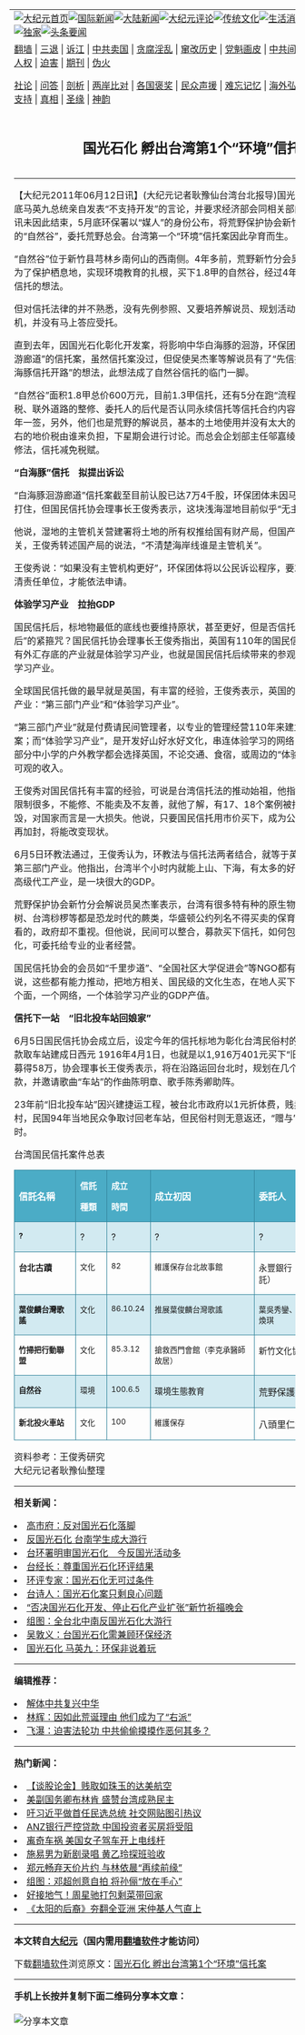 <a name="1" id="1" target="_blank"></a><span id="1"></span>
<table align=center border="0"><tr><td colspan="2" VALIGN=TOP><a href="https://github.com/zauykv312/djy/blob/master/gb/nf1351518.md#1"><img src="https://raw.githubusercontent.com/zauykv312/www/master/t/djy/1.jpg" title="大纪元首页" alt="大纪元首页"></a><a href="https://github.com/zauykv312/djy/blob/master/gb/n24hr.md#1"><img src="https://raw.githubusercontent.com/zauykv312/www/master/t/djy/3.jpg" title="国际新闻" alt="国际新闻"></a><a href="https://github.com/zauykv312/djy/blob/master/gb/nsc413.md#1"><img src="https://raw.githubusercontent.com/zauykv312/www/master/t/djy/4.jpg" title="大陆新闻" alt="大陆新闻"></a><a href="https://github.com/zauykv312/djy/blob/master/gb/news392.md#1"><img src="https://raw.githubusercontent.com/zauykv312/www/master/t/djy/5.jpg" title="大纪元评论" alt="大纪元评论"></a><a href="https://github.com/zauykv312/djy/blob/master/gb/news2007.md#1"><img src="https://raw.githubusercontent.com/zauykv312/www/master/t/djy/6.jpg" title="传统文化" alt="传统文化"></a><a href="https://github.com/zauykv312/djy/blob/master/gb/news2008.md#1"><img src="https://raw.githubusercontent.com/zauykv312/www/master/t/djy/7.jpg" title="生活消费" alt="生活消费"></a><a href="https://github.com/zauykv312/djy/blob/master/gb/ncyule.md#1"><img src="https://raw.githubusercontent.com/zauykv312/www/master/t/djy/8.jpg" title="娱乐休闲" alt="娱乐休闲"></a><a href="https://github.com/zauykv312/djy/blob/master/gb/nsc1002.md#1"><img src="https://raw.githubusercontent.com/zauykv312/www/master/t/djy/9.jpg" title="健康" alt="健康"></a><a href="https://github.com/zauykv312/djy/blob/master/gb/nf6092.md#1"><img src="https://raw.githubusercontent.com/zauykv312/www/master/t/djy/10a.jpg" title="独家" alt="独家"></a><a href="https://github.com/zauykv312/djy/blob/master/gb/nf4514.md#1"><img src="https://raw.githubusercontent.com/zauykv312/www/master/t/djy/12a.jpg" title="头条要闻" alt="头条要闻"></a></td></tr>
<tr><td colspan="2" VALIGN=TOP><a target="_blank" href="https://github.com/zauykv312/www/blob/master/README.md?zsrh#1">翻墙</a> | <a target="_blank" href="https://github.com/zauykv312/djy/blob/master/gb/nf5657.md#1">三退</a> | <a target="_blank" href="https://github.com/zauykv312/djy/blob/master/gb/nf6124.md#1">诉江</a> | <a target="_blank" href="https://github.com/zauykv312/djy/blob/master/gb/nf1176117.md#1">中共卖国</a> | <a target="_blank" href="https://github.com/zauykv312/djy/blob/master/gb/nf5773.md#1">贪腐淫乱</a> | <a target="_blank" href="https://github.com/zauykv312/djy/blob/master/gb/nf1176115.md#1">窜改历史</a> | <a target="_blank" href="https://github.com/zauykv312/djy/blob/master/gb/nf1176107.md#1">党魁画皮</a> | <a target="_blank" href="https://github.com/zauykv312/djy/blob/master/gb/nf1320400.md#1">中共间谍</a> | <a target="_blank" href="https://github.com/zauykv312/djy/blob/master/gb/nf1176114.md#1">破坏传统</a> | <a target="_blank" href="https://github.com/zauykv312/ntdtv/blob/master/gb/prog447_1.md#1">恶贯满盈</a> | <a target="_blank" href="https://github.com/zauykv312/djy/blob/master/gb/ncid278.md#1">人权</a> | <a target="_blank" href="https://github.com/zauykv312/djy/blob/master/gb/nf1176111.md#1">迫害</a> | <a target="_blank" href="https://gitlab.com/szzdlab/mh-qikan/blob/master/README.md#1">期刊</a> | <a target="_blank" href="https://github.com/zauykv312/djy/blob/master/gb/nf5562.md#1">伪火</a></p><p><a target="_blank" href="https://github.com/zauykv312/djy/blob/master/gb/9p.md#1">社论</a> | <a target="_blank" href="https://github.com/zauykv312/djy/blob/master/gb/nf4378.md#1">问答</a> | <a target="_blank" href="https://github.com/zauykv312/djy/blob/master/gb/nf5792.md#1">剖析</a> | <a target="_blank" href="https://github.com/zauykv312/djy/blob/master/gb/nf5735.md#1">两岸比对</a> | <a target="_blank" href="https://github.com/zauykv312/djy/blob/master/gb/nf6119.md#1">各国褒奖</a> | <a target="_blank" href="https://github.com/zauykv312/djy/blob/master/gb/nf6120.md#1">民众声援</a> | <a target="_blank" href="https://github.com/zauykv312/djy/blob/master/gb/nf1188594.md#1">难忘记忆</a> | <a target="_blank" href="https://github.com/zauykv312/djy/blob/master/gb/nf3180.md#1">海外弘传</a> | <a target="_blank" href="https://github.com/zauykv312/djy/blob/master/gb/nf5410.md#1">万人上访</a> | <a target="_blank" href="https://github.com/zauykv312/www/blob/master/README.md?zsrh#1">平台首页</a> | <a target="_blank" href="https://github.com/zauykv312/djy/blob/master/gb/nf4386.md#1">支持</a> | <a target="_blank" href="https://github.com/zauykv312/djy/blob/master/gb/nf4389.md#1">真相</a> | <a target="_blank" href="https://github.com/zauykv312/djy/blob/master/gb/nf5790.md#1">圣缘</a> | <a target="_blank" href="https://github.com/zauykv312/djy/blob/master/gb/nf4786.md#1">神韵</a></td></tr>
<tr><td VALIGN=TOP width="626"><h2 align=center>国光石化  孵出台湾第1个“环境”信托案</h2>

<h6></h6>
<hr>
<p>【大纪元2011年06月12日讯】(大纪元记者耿豫仙台湾台北报导)<ahref="https://github.com/zauykv312/djy/blob/master/gb/tag/%E5%9B%BD%E5%85%89%E7%9F%B3%E5%8C%96.md#1">国光石化</a>争议多年，4月底马英九总统亲自发表“不支持开发”的言论，并要求经济部会同相关部门研商后续规划。喜讯未因此结束，5月底环保署以“媒人”的身份公布，将荒野保护协会新竹分会购得的1.3甲的“自然谷”，委托荒野总会。台湾第一个“环境”信托案因此孕育而生。</p>
<p>“自然谷”位于新竹县芎林乡南何山的西南侧。4年多前，荒野新竹分会吴杰峯等6个解说员，为了保护栖息地，实现环境教育的扎根，买下1.8甲的自然谷，经过4年整地，于是慢慢有了信托的想法。</p>
<p>但对信托法律的并不熟悉，没有先例参照、又要培养解说员、规划活动等，总会也在等待时机，并没有马上答应受托。</p>
<p>直到去年，因<ahref="https://github.com/zauykv312/djy/blob/master/gb/tag/%E5%9B%BD%E5%85%89%E7%9F%B3%E5%8C%96.md#1">国光石化</a>彰化开发案，将影响中华白海豚的洄游，环保团体发起购买“白海豚洄游廊道”的信托案，虽然信托案没过，但促使吴杰峯等解说员有了“先信托自然谷，可能为白海豚信托开路”的想法，此想法成了自然谷信托的临门一脚。</p>
<p>“自然谷”面积1.8甲总价600万元，目前1.3甲信托，还有5分在跑“流程”没信托。有关地价税、联外道路的整修、委托人的后代是否认同永续信托等信托合约内容，吴杰峯说，约是3年一签，另外，他们也是荒野的解说员，基本的土地使用并没有太大的问题，但一年5万左右的地价税由谁来负担，下星期会进行讨论。而总会企划部主任邬嘉绫说，会再向中央争取修法，信托减免税赋。</p>
<p><B>“白海豚”信托　拟提出诉讼　 </B></p>
<p>“白海豚洄游廊道”信托案截至目前认股已达7万4千股，环保团体未因马总统的的一句话就此打住，但国民信托协会理事长王俊秀表示，这块浅海湿地目前似乎“无主管单位”。</p>
<p>他说，湿地的主管机关营建署将土地的所有权推给国有财产局，但国产局也否认为主管机关，王俊秀转述国产局的说法，“不清楚海岸线谁是主管机关”。</p>
<p>王俊秀说：“如果没有主管机构更好”，环保团体将以公民诉讼程序，要求中央给个说法，厘清责任单位，才能依法申请。</p>
<p><B>体验学习产业　拉抬GDP</B></p>
<p>国民信托后，标地物最低的底线也要维持原状，甚至更好，但是否信托后就像戴了“经济落后”的紧箍咒？国民信托协会理事长王俊秀指出，英国有110年的国民信托经验，全国第一名有外汇存底的产业就是体验学习产业，也就是国民信托后续带来的参观、欣赏、旅游的体验学习产业。</p>
<p>全球国民信托做的最早就是英国，有丰富的经验，王俊秀表示，英国的国民信托提升了两种产业：“第三部门产业”和“体验学习产业”。</p>
<p>“第三部门产业”就是付费请民间管理者，以专业的管理经营110年来建立的所国民信托的案；而“体验学习产业”，是开发好山好水好文化，串连体验学习的网络，王俊秀说，欧洲大部分中小学的户外教学都会选择英国，不论交通、食宿，或周边的“体验学习”的消费，都是可观的收入。</p>
<p>王俊秀对国民信托有丰富的经验，可说是台湾信托法的推动始祖，他指出，台湾的古迹政策限制很多，不能修、不能卖及不友善，就他了解，有17、18个案例被指定为古迹后连夜敲毁，对国家而言是一大损失。他说，只要国民信托用市价买下，成为公共财对外开放，政府再加封，将能改变现状。</p>
<p>6月5日环教法通过，王俊秀认为，环教法与信托法两者结合，就等于英国的体验学习产业、第三部门产业。他指出，台湾半个小时内就能上山、下海，有太多的好山好水好文化能取代高级代工产业，是一块很大的GDP。</p>
<p>荒野保护协会新竹分会解说员吴杰峯表示，台湾有很多特有种的原生物，如低海拔地笔筒树、台湾桫椤等都是恐龙时代的蕨类，华盛顿公约列名不得买卖的保育种类，国际重视、想看的，政府却不重视。但他说，民间可以整合，募款买下信托，如何包装，结合在地的文化，可委托给专业的业者经营。</p>
<p>国民信托协会的会员如“千里步道”、“全国社区大学促进会”等NGO都有自己的特色，王俊秀说，这些都有能力推动，把地方相关、国民级的文化生态，在地人买下来，点点串连即成一个面，一个网络，一个体验学习产业的GDP产值。</p>
<p><B>信托下一站　“旧北投车站回娘家”</B></p>
<p>6月5日国民信托协会成立后，设定今年的信托标地为彰化台湾民俗村的“旧北投车站”，信托款取车站建成日西元 1916年4月1日，也就是以1,916万401元买下“旧北投车站”，目前仅募得58万，协会理事长王俊秀表示，将在沿路运回台北时，规划在几个停留站做宣传及募款，并邀请歌曲“车站”的作曲陈明章、歌手陈秀卿助阵。</p>
<p>23年前“旧北投车站”因兴建捷运工程，被台北市政府以1元折体费，贱卖给彰化台湾民俗村，民国94年当地民众争取讨回老车站，但民俗村则无意返还，“赠与”还是“承租”曾喧嚷一时。</p>
<p>台湾国民信托案件总表</p>
<table class=MsoNormalTable border=1 cellspacing=0 cellpadding=0 width=650 style='width:487.35pt;border-collapse:collapse;border:none;mso-border-alt: solid #31849B .5pt;mso-yfti-tbllook:1184;mso-padding-alt:0cm 5.4pt 0cm 5.4pt; mso-border-insideh:.5pt solid #31849B;mso-border-insidev:.5pt solid #31849B'>
<tr style='mso-yfti-irow:0;mso-yfti-firstrow:yes;height:34.0pt;mso-height-rule:exactly'>
<td width=111 style='width:83.05pt;border:solid #31849B 1.0pt;mso-border-alt:solid #31849B .5pt;background:#4BACC6;padding:0cm 5.4pt 0cm 5.4pt;height:34.0pt;mso-height-rule:exactly'>
<p class=MsoNormal><b><span style='mso-bidi-font-size:12.0pt;font-family:PMingLiU;mso-ascii-font-family:Calibri;mso-hansi-font-family:Calibri;color:white'>&#20449;&#35351;&#21517;&#31281;</span></b><b><span lang=EN-USstyle='mso-bidi-font-size:12.0pt;color:white'><o:p></o:p></span></b></p>
</td>
<td width=45 valign=top style='width:34.1pt;border:solid #31849B 1.0pt;border-left:none;mso-border-left-alt:solid #31849B .5pt;mso-border-alt:solid #31849B .5pt;background:#4BACC6;padding:0cm 5.4pt 0cm 5.4pt;height:34.0pt;mso-height-rule:exactly'>
<p class=MsoNormal><b><span style='font-size:11.0pt;font-family:PMingLiU;mso-ascii-font-family:Calibri;mso-hansi-font-family:Calibri;color:white'>&#20449;&#35351;</span></b><b><spanlang=EN-US style='font-size:11.0pt;color:white'><o:p></o:p></span></b></p>
<p class=MsoNormal><b><span style='font-size:11.0pt;font-family:PMingLiU;mso-ascii-font-family:Calibri;mso-hansi-font-family:Calibri;color:white'>&#31278;&#39006;</span></b><b><spanlang=EN-US style='font-size:11.0pt;color:white'><o:p></o:p></span></b></p>
</td>
<td width=62 valign=top style='width:46.3pt;border:solid #31849B 1.0pt;border-left:none;mso-border-left-alt:solid #31849B .5pt;mso-border-alt:solid #31849B .5pt;background:#4BACC6;padding:0cm 5.4pt 0cm 5.4pt;height:34.0pt;mso-height-rule:exactly'>
<p class=MsoNormal><b><span style='font-size:11.0pt;font-family:PMingLiU;mso-ascii-font-family:Calibri;mso-hansi-font-family:Calibri;color:white'>&#25104;&#31435;</span></b><b><spanlang=EN-US style='font-size:11.0pt;color:white'><o:p></o:p></span></b></p>
<p class=MsoNormal><b><span style='font-size:11.0pt;font-family:PMingLiU;mso-ascii-font-family:Calibri;mso-hansi-font-family:Calibri;color:white'>&#26178;&#38291;</span></b><b><spanlang=EN-US style='font-size:11.0pt;color:white'><o:p></o:p></span></b></p>
</td>
<td width=202 style='width:151.15pt;border:solid #31849B 1.0pt;border-left:none;mso-border-left-alt:solid #31849B .5pt;mso-border-alt:solid #31849B .5pt;background:#4BACC6;padding:0cm 5.4pt 0cm 5.4pt;height:34.0pt;mso-height-rule:exactly'>
<p class=MsoNormal><b><span style='mso-bidi-font-size:12.0pt;font-family:PMingLiU;mso-ascii-font-family:Calibri;mso-hansi-font-family:Calibri;color:white'>&#25104;&#31435;&#21021;&#22240;</span></b><b><span lang=EN-USstyle='mso-bidi-font-size:12.0pt;color:white'><o:p></o:p></span></b></p>
</td>
<td width=169 style='width:126.5pt;border:solid #31849B 1.0pt;border-left:none;mso-border-left-alt:solid #31849B .5pt;mso-border-alt:solid #31849B .5pt;background:#4BACC6;padding:0cm 5.4pt 0cm 5.4pt;height:34.0pt;mso-height-rule:exactly'>
<p class=MsoNormal><b><span style='mso-bidi-font-size:12.0pt;font-family:PMingLiU;mso-ascii-font-family:Calibri;mso-hansi-font-family:Calibri;color:white'>&#22996;&#35351;&#20154;</span></b><b><span lang=EN-USstyle='mso-bidi-font-size:12.0pt;color:white'><o:p></o:p></span></b></p>
</td>
<td width=62 style='width:46.25pt;border:solid #31849B 1.0pt;border-left:none;mso-border-left-alt:solid #31849B .5pt;mso-border-alt:solid #31849B .5pt;background:#4BACC6;padding:0cm 5.4pt 0cm 5.4pt;height:34.0pt;mso-height-rule:exactly'>
<p class=MsoNormal><b><span style='font-size:11.0pt;font-family:PMingLiU;mso-ascii-font-family:Calibri;mso-hansi-font-family:Calibri;color:white'>&#25104;&#21151;</span></b><b><spanlang=EN-US style='font-size:11.0pt;color:white'><o:p></o:p></span></b></p>
<p class=MsoNormal><b><span style='font-size:11.0pt;font-family:PMingLiU;mso-ascii-font-family:Calibri;mso-hansi-font-family:Calibri;color:white'>&#26696;&#20363;</span></b><b><spanlang=EN-US style='font-size:11.0pt;color:white'><o:p></o:p></span></b></p>
</td>
</tr>
<tr style='mso-yfti-irow:1;height:4.25pt;mso-height-rule:exactly'>
<td width=111 valign=top style='width:83.05pt;border:solid #31849B 1.0pt;border-top:none;mso-border-top-alt:solid #31849B .5pt;mso-border-alt:solid #31849B .5pt;background:#D2EAF1;padding:0cm 5.4pt 0cm 5.4pt;height:4.25pt;mso-height-rule:exactly'>
<p class=MsoNormal><b><span lang=EN-US style='font-size:10.0pt'><o:p>?</o:p></span></b></p>
</td>
<td width=45 valign=top style='width:34.1pt;border-top:none;border-left:none;border-bottom:solid #31849B 1.0pt;border-right:solid #31849B 1.0pt;mso-border-top-alt:solid #31849B .5pt;mso-border-left-alt:solid #31849B .5pt;mso-border-alt:solid #31849B .5pt;background:#D2EAF1;padding:0cm 5.4pt 0cm 5.4pt;height:4.25pt;mso-height-rule:exactly'>
<p class=MsoNormal><span lang=EN-US style='mso-bidi-font-size:12.0pt'><o:p>?</o:p></span></p>
</td>
<td width=62 valign=top style='width:46.3pt;border-top:none;border-left:none;border-bottom:solid #31849B 1.0pt;border-right:solid #31849B 1.0pt;mso-border-top-alt:solid #31849B .5pt;mso-border-left-alt:solid #31849B .5pt;mso-border-alt:solid #31849B .5pt;background:#D2EAF1;padding:0cm 5.4pt 0cm 5.4pt;height:4.25pt;mso-height-rule:exactly'>
<p class=MsoNormal><span lang=EN-US style='mso-bidi-font-size:12.0pt'><o:p>?</o:p></span></p>
</td>
<td width=202 valign=top style='width:151.15pt;border-top:none;border-left:none;border-bottom:solid #31849B 1.0pt;border-right:solid #31849B 1.0pt;mso-border-top-alt:solid #31849B .5pt;mso-border-left-alt:solid #31849B .5pt;mso-border-alt:solid #31849B .5pt;background:#D2EAF1;padding:0cm 5.4pt 0cm 5.4pt;height:4.25pt;mso-height-rule:exactly'>
<p class=MsoNormal><span lang=EN-US style='mso-bidi-font-size:12.0pt'><o:p>?</o:p></span></p>
</td>
<td width=169 valign=top style='width:126.5pt;border-top:none;border-left:none;border-bottom:solid #31849B 1.0pt;border-right:solid #31849B 1.0pt;mso-border-top-alt:solid #31849B .5pt;mso-border-left-alt:solid #31849B .5pt;mso-border-alt:solid #31849B .5pt;background:#D2EAF1;padding:0cm 5.4pt 0cm 5.4pt;height:4.25pt;mso-height-rule:exactly'>
<p class=MsoNormal><span lang=EN-US style='mso-bidi-font-size:12.0pt'><o:p>?</o:p></span></p>
</td>
<td width=62 valign=top style='width:46.25pt;border-top:none;border-left:none;border-bottom:solid #31849B 1.0pt;border-right:solid #31849B 1.0pt;mso-border-top-alt:solid #31849B .5pt;mso-border-left-alt:solid #31849B .5pt;mso-border-alt:solid #31849B .5pt;background:#D2EAF1;padding:0cm 5.4pt 0cm 5.4pt;height:4.25pt;mso-height-rule:exactly'>
<p class=MsoNormal><span lang=EN-US style='mso-bidi-font-size:12.0pt'><o:p>?</o:p></span></p>
</td>
</tr>
<tr style='mso-yfti-irow:2'>
<td width=111 valign=top style='width:83.05pt;border:solid #31849B 1.0pt;border-top:none;mso-border-top-alt:solid #31849B .5pt;mso-border-alt:solid #31849B .5pt;padding:0cm 5.4pt 0cm 5.4pt'>
<p class=MsoNormal><span class=notranslate><b><span style='font-size:11.0pt;font-family:PMingLiU;mso-ascii-font-family:Calibri;mso-hansi-font-family:Calibri'>&#21488;&#21271;&#21476;&#36447;</span></b></span><b><spanlang=EN-US style='font-size:11.0pt'><o:p></o:p></span></b></p>
</td>
<td width=45 valign=top style='width:34.1pt;border-top:none;border-left:none;border-bottom:solid #31849B 1.0pt;border-right:solid #31849B 1.0pt;mso-border-top-alt:solid #31849B .5pt;mso-border-left-alt:solid #31849B .5pt;mso-border-alt:solid #31849B .5pt;padding:0cm 5.4pt 0cm 5.4pt'>
<p class=MsoNormal><span style='font-size:10.0pt;font-family:PMingLiU;mso-ascii-font-family:Calibri;mso-hansi-font-family:Calibri'>&#25991;&#21270;</span><spanlang=EN-US style='font-size:10.0pt'><o:p></o:p></span></p>
</td>
<td width=62 valign=top style='width:46.3pt;border-top:none;border-left:none;border-bottom:solid #31849B 1.0pt;border-right:solid #31849B 1.0pt;mso-border-top-alt:solid #31849B .5pt;mso-border-left-alt:solid #31849B .5pt;mso-border-alt:solid #31849B .5pt;padding:0cm 5.4pt 0cm 5.4pt'>
<p class=MsoNormal><span lang=EN-US style='font-size:10.0pt'>82<o:p></o:p></span></p>
</td>
<td width=202 valign=top style='width:151.15pt;border-top:none;border-left:none;border-bottom:solid #31849B 1.0pt;border-right:solid #31849B 1.0pt;mso-border-top-alt:solid #31849B .5pt;mso-border-left-alt:solid #31849B .5pt;mso-border-alt:solid #31849B .5pt;padding:0cm 5.4pt 0cm 5.4pt'>
<p class=MsoNormal><span style='font-size:10.0pt;font-family:PMingLiU;mso-ascii-font-family:Calibri;mso-hansi-font-family:Calibri'>&#32173;&#35703;&#20445;&#23384;&#21488;&#21271;&#25925;&#20107;&#39208;</span><spanlang=EN-US style='font-size:10.0pt'><o:p></o:p></span></p>
</td>
<td width=169 valign=top style='width:126.5pt;border-top:none;border-left:none;border-bottom:solid #31849B 1.0pt;border-right:solid #31849B 1.0pt;mso-border-top-alt:solid #31849B .5pt;mso-border-left-alt:solid #31849B .5pt;mso-border-alt:solid #31849B .5pt;padding:0cm 5.4pt 0cm 5.4pt'>
<p class=MsoNormal><span class=notranslate><span style='font-size:11.0pt;font-family:PMingLiU;mso-ascii-font-family:Calibri;mso-hansi-font-family:Calibri'>&#27704;&#35920;&#37504;&#34892;&#65288;&#22996;&#35351;&#12289;&#21463;&#35351;&#65289;</span></span><spanlang=EN-US style='font-size:11.0pt'><o:p></o:p></span></p>
</td>
<td width=62 valign=top style='width:46.25pt;border-top:none;border-left:none;border-bottom:solid #31849B 1.0pt;border-right:solid #31849B 1.0pt;mso-border-top-alt:solid #31849B .5pt;mso-border-left-alt:solid #31849B .5pt;mso-border-alt:solid #31849B .5pt;padding:0cm 5.4pt 0cm 5.4pt'>
<p class=MsoNormal><span class=notranslate><span style='font-size:11.0pt;font-family:PMingLiU;mso-ascii-font-family:Calibri;mso-hansi-font-family:Calibri'>&#20013;&#31561;</span></span><span lang=EN-US style='mso-bidi-font-size:12.0pt'><o:p></o:p></span></p>
</td>
</tr>
<tr style='mso-yfti-irow:3'>
<td width=111 valign=top style='width:83.05pt;border:solid #31849B 1.0pt;border-top:none;mso-border-top-alt:solid #31849B .5pt;mso-border-alt:solid #31849B .5pt;background:#D2EAF1;padding:0cm 5.4pt 0cm 5.4pt'>
<p class=MsoNormal><b><span style='font-size:10.0pt;font-family:PMingLiU;mso-ascii-font-family:Calibri;mso-hansi-font-family:Calibri'>&#33865;&#20426;&#40607;&#21488;&#28771;&#27468;&#35616;</span></b><b><spanlang=EN-US style='font-size:10.0pt'><o:p></o:p></span></b></p>
</td>
<td width=45 valign=top style='width:34.1pt;border-top:none;border-left:none;border-bottom:solid #31849B 1.0pt;border-right:solid #31849B 1.0pt;mso-border-top-alt:solid #31849B .5pt;mso-border-left-alt:solid #31849B .5pt;mso-border-alt:solid #31849B .5pt;background:#D2EAF1;padding:0cm 5.4pt 0cm 5.4pt'>
<p class=MsoNormal><span style='font-size:10.0pt;font-family:PMingLiU;mso-ascii-font-family:Calibri;mso-hansi-font-family:Calibri'>&#25991;&#21270;</span><spanlang=EN-US style='font-size:10.0pt'><o:p></o:p></span></p>
</td>
<td width=62 valign=top style='width:46.3pt;border-top:none;border-left:none;border-bottom:solid #31849B 1.0pt;border-right:solid #31849B 1.0pt;mso-border-top-alt:solid #31849B .5pt;mso-border-left-alt:solid #31849B .5pt;mso-border-alt:solid #31849B .5pt;background:#D2EAF1;padding:0cm 5.4pt 0cm 5.4pt'>
<p class=MsoNormal><span lang=EN-US style='font-size:10.0pt'>86.10.24<o:p></o:p></span></p>
</td>
<td width=202 valign=top style='width:151.15pt;border-top:none;border-left:none;border-bottom:solid #31849B 1.0pt;border-right:solid #31849B 1.0pt;mso-border-top-alt:solid #31849B .5pt;mso-border-left-alt:solid #31849B .5pt;mso-border-alt:solid #31849B .5pt;background:#D2EAF1;padding:0cm 5.4pt 0cm 5.4pt'>
<p class=MsoNormal><span style='font-size:10.0pt;font-family:PMingLiU;mso-ascii-font-family:Calibri;mso-hansi-font-family:Calibri'>&#25512;&#23637;&#33865;&#20426;&#40607;&#21488;&#28771;&#27468;&#35616;</span><spanlang=EN-US style='font-size:10.0pt'><o:p></o:p></span></p>
</td>
<td width=169 valign=top style='width:126.5pt;border-top:none;border-left:none;border-bottom:solid #31849B 1.0pt;border-right:solid #31849B 1.0pt;mso-border-top-alt:solid #31849B .5pt;mso-border-left-alt:solid #31849B .5pt;mso-border-alt:solid #31849B .5pt;background:#D2EAF1;padding:0cm 5.4pt 0cm 5.4pt'>
<p class=MsoNormal><span class=notranslate><span style='font-size:10.0pt;font-family:PMingLiU;mso-ascii-font-family:Calibri;mso-hansi-font-family:Calibri'>&#33865;&#21555;&#31168;&#38014;&#12289;&#33865;&#36093;&#40367;&#12289;&#33865;&#29029;&#29738;</span></span><spanlang=EN-US style='font-size:10.0pt'><o:p></o:p></span></p>
</td>
<td width=62 valign=top style='width:46.25pt;border-top:none;border-left:none;border-bottom:solid #31849B 1.0pt;border-right:solid #31849B 1.0pt;mso-border-top-alt:solid #31849B .5pt;mso-border-left-alt:solid #31849B .5pt;mso-border-alt:solid #31849B .5pt;background:#D2EAF1;padding:0cm 5.4pt 0cm 5.4pt'>
<p class=MsoNormal><span class=notranslate><span style='font-size:11.0pt;font-family:PMingLiU;mso-ascii-font-family:Calibri;mso-hansi-font-family:Calibri'>&#20013;&#31561;</span></span><span lang=EN-US style='mso-bidi-font-size:12.0pt'><o:p></o:p></span></p>
</td>
</tr>
<tr style='mso-yfti-irow:4'>
<td width=111 valign=top style='width:83.05pt;border:solid #31849B 1.0pt;border-top:none;mso-border-top-alt:solid #31849B .5pt;mso-border-alt:solid #31849B .5pt;padding:0cm 5.4pt 0cm 5.4pt'>
<p class=MsoNormal><span class=notranslate><b><span style='font-size:10.0pt;font-family:PMingLiU;mso-ascii-font-family:Calibri;mso-hansi-font-family:Calibri'>&#31481;&#25475;&#25226;&#34892;&#21205;&#32879;&#30431;</span></b></span><b><spanlang=EN-US style='font-size:10.0pt'><o:p></o:p></span></b></p>
</td>
<td width=45 valign=top style='width:34.1pt;border-top:none;border-left:none;border-bottom:solid #31849B 1.0pt;border-right:solid #31849B 1.0pt;mso-border-top-alt:solid #31849B .5pt;mso-border-left-alt:solid #31849B .5pt;mso-border-alt:solid #31849B .5pt;padding:0cm 5.4pt 0cm 5.4pt'>
<p class=MsoNormal><span style='font-size:10.0pt;font-family:PMingLiU;mso-ascii-font-family:Calibri;mso-hansi-font-family:Calibri'>&#25991;&#21270;</span><spanlang=EN-US style='font-size:10.0pt'><o:p></o:p></span></p>
</td>
<td width=62 valign=top style='width:46.3pt;border-top:none;border-left:none;border-bottom:solid #31849B 1.0pt;border-right:solid #31849B 1.0pt;mso-border-top-alt:solid #31849B .5pt;mso-border-left-alt:solid #31849B .5pt;mso-border-alt:solid #31849B .5pt;padding:0cm 5.4pt 0cm 5.4pt'>
<p class=MsoNormal><span class=nw><span lang=EN-US style='font-size:10.0pt'>85.3.12<o:p></o:p></span></span></p>
</td>
<td width=202 valign=top style='width:151.15pt;border-top:none;border-left:none;border-bottom:solid #31849B 1.0pt;border-right:solid #31849B 1.0pt;mso-border-top-alt:solid #31849B .5pt;mso-border-left-alt:solid #31849B .5pt;mso-border-alt:solid #31849B .5pt;padding:0cm 5.4pt 0cm 5.4pt'>
<p class=MsoNormal><span class=nw><span style='font-size:10.0pt;font-family:PMingLiU;mso-ascii-font-family:Calibri;mso-hansi-font-family:Calibri'>&#25654;&#25937;&#35199;&#38272;&#26371;&#39208;&#65288;<st1:PersonNameProductID="&#26446;&#20811;&#25215;" w:st="on">&#26446;&#20811;&#25215;</st1:PersonName>&#37291;&#24107;&#25925;&#23621;&#65289;</span></span><spanlang=EN-US style='mso-bidi-font-size:12.0pt'><o:p></o:p></span></p>
</td>
<td width=169 valign=top style='width:126.5pt;border-top:none;border-left:none;border-bottom:solid #31849B 1.0pt;border-right:solid #31849B 1.0pt;mso-border-top-alt:solid #31849B .5pt;mso-border-left-alt:solid #31849B .5pt;mso-border-alt:solid #31849B .5pt;padding:0cm 5.4pt 0cm 5.4pt'>
<p class=MsoNormal><span class=notranslate><span style='font-size:11.0pt;font-family:PMingLiU;mso-ascii-font-family:Calibri;mso-hansi-font-family:Calibri'>&#26032;&#31481;&#25991;&#21270;&#21332;&#26371;</span></span><spanlang=EN-US style='font-size:11.0pt'><o:p></o:p></span></p>
</td>
<td width=62 valign=top style='width:46.25pt;border-top:none;border-left:none;border-bottom:solid #31849B 1.0pt;border-right:solid #31849B 1.0pt;mso-border-top-alt:solid #31849B .5pt;mso-border-left-alt:solid #31849B .5pt;mso-border-alt:solid #31849B .5pt;padding:0cm 5.4pt 0cm 5.4pt'>
<p class=MsoNormal><span class=notranslate><span style='font-size:11.0pt;font-family:PMingLiU;mso-ascii-font-family:Calibri;mso-hansi-font-family:Calibri'>&#20013;&#31561;</span></span><span class=notranslate><spanlang=EN-US style='font-size:11.0pt'><o:p></o:p></span></span></p>
</td>
</tr>
<tr style='mso-yfti-irow:5'>
<td width=111 valign=top style='width:83.05pt;border:solid #31849B 1.0pt;border-top:none;mso-border-top-alt:solid #31849B .5pt;mso-border-alt:solid #31849B .5pt;background:#D2EAF1;padding:0cm 5.4pt 0cm 5.4pt'>
<p class=MsoNormal><span class=GramE><b><span style='font-size:10.0pt;font-family:PMingLiU;mso-ascii-font-family:Calibri;mso-hansi-font-family:Calibri'>&#33258;&#28982;&#35895;</span></b></span><b><span lang=EN-USstyle='font-size:10.0pt'><o:p></o:p></span></b></p>
</td>
<td width=45 valign=top style='width:34.1pt;border-top:none;border-left:none;border-bottom:solid #31849B 1.0pt;border-right:solid #31849B 1.0pt;mso-border-top-alt:solid #31849B .5pt;mso-border-left-alt:solid #31849B .5pt;mso-border-alt:solid #31849B .5pt;background:#D2EAF1;padding:0cm 5.4pt 0cm 5.4pt'>
<p class=MsoNormal><span style='font-size:10.0pt;font-family:PMingLiU;mso-ascii-font-family:Calibri;mso-hansi-font-family:Calibri'>&#29872;&#22659;</span><spanlang=EN-US style='font-size:10.0pt'><o:p></o:p></span></p>
</td>
<td width=62 valign=top style='width:46.3pt;border-top:none;border-left:none;border-bottom:solid #31849B 1.0pt;border-right:solid #31849B 1.0pt;mso-border-top-alt:solid #31849B .5pt;mso-border-left-alt:solid #31849B .5pt;mso-border-alt:solid #31849B .5pt;background:#D2EAF1;padding:0cm 5.4pt 0cm 5.4pt'>
<p class=MsoNormal><span lang=EN-US style='font-size:10.0pt'>100.6.5<o:p></o:p></span></p>
</td>
<td width=202 valign=top style='width:151.15pt;border-top:none;border-left:none;border-bottom:solid #31849B 1.0pt;border-right:solid #31849B 1.0pt;mso-border-top-alt:solid #31849B .5pt;mso-border-left-alt:solid #31849B .5pt;mso-border-alt:solid #31849B .5pt;background:#D2EAF1;padding:0cm 5.4pt 0cm 5.4pt'>
<p class=MsoNormal><span style='font-size:11.0pt;font-family:PMingLiU;mso-ascii-font-family:Calibri;mso-hansi-font-family:Calibri'>&#29872;&#22659;&#29983;&#24907;&#25945;&#32946;</span><spanlang=EN-US style='font-size:11.0pt'><o:p></o:p></span></p>
</td>
<td width=169 valign=top style='width:126.5pt;border-top:none;border-left:none;border-bottom:solid #31849B 1.0pt;border-right:solid #31849B 1.0pt;mso-border-top-alt:solid #31849B .5pt;mso-border-left-alt:solid #31849B .5pt;mso-border-alt:solid #31849B .5pt;background:#D2EAF1;padding:0cm 5.4pt 0cm 5.4pt'>
<p class=MsoNormal><span style='mso-bidi-font-size:12.0pt;font-family:PMingLiU;mso-ascii-font-family:Calibri;mso-hansi-font-family:Calibri'>&#33618;&#37326;&#20445;&#35703;&#21332;&#26371;</span><spanlang=EN-US style='mso-bidi-font-size:12.0pt'><o:p></o:p></span></p>
</td>
<td width=62 valign=top style='width:46.25pt;border-top:none;border-left:none;border-bottom:solid #31849B 1.0pt;border-right:solid #31849B 1.0pt;mso-border-top-alt:solid #31849B .5pt;mso-border-left-alt:solid #31849B .5pt;mso-border-alt:solid #31849B .5pt;background:#D2EAF1;padding:0cm 5.4pt 0cm 5.4pt'>
<p class=MsoNormal><span style='font-size:11.0pt;font-family:PMingLiU;mso-ascii-font-family:Calibri;mso-hansi-font-family:Calibri'>&#31820;&#20633;&#20013;</span><spanlang=EN-US style='mso-bidi-font-size:12.0pt'><o:p></o:p></span></p>
</td>
</tr>
<tr style='mso-yfti-irow:6;mso-yfti-lastrow:yes'>
<td width=111 valign=top style='width:83.05pt;border:solid #31849B 1.0pt;border-top:none;mso-border-top-alt:solid #31849B .5pt;mso-border-alt:solid #31849B .5pt;padding:0cm 5.4pt 0cm 5.4pt'>
<p class=MsoNormal><b><span style='font-size:10.0pt;font-family:PMingLiU;mso-ascii-font-family:Calibri;mso-hansi-font-family:Calibri'>&#26032;&#21271;&#25237;&#28779;&#36554;&#31449;</span></b><b><spanlang=EN-US style='font-size:10.0pt'><o:p></o:p></span></b></p>
</td>
<td width=45 valign=top style='width:34.1pt;border-top:none;border-left:none;border-bottom:solid #31849B 1.0pt;border-right:solid #31849B 1.0pt;mso-border-top-alt:solid #31849B .5pt;mso-border-left-alt:solid #31849B .5pt;mso-border-alt:solid #31849B .5pt;padding:0cm 5.4pt 0cm 5.4pt'>
<p class=MsoNormal><span style='font-size:10.0pt;font-family:PMingLiU;mso-ascii-font-family:Calibri;mso-hansi-font-family:Calibri'>&#25991;&#21270;</span><spanlang=EN-US style='font-size:10.0pt'><o:p></o:p></span></p>
</td>
<td width=62 valign=top style='width:46.3pt;border-top:none;border-left:none;border-bottom:solid #31849B 1.0pt;border-right:solid #31849B 1.0pt;mso-border-top-alt:solid #31849B .5pt;mso-border-left-alt:solid #31849B .5pt;mso-border-alt:solid #31849B .5pt;padding:0cm 5.4pt 0cm 5.4pt'>
<p class=MsoNormal><span lang=EN-US style='font-size:10.0pt'>100<o:p></o:p></span></p>
</td>
<td width=202 valign=top style='width:151.15pt;border-top:none;border-left:none;border-bottom:solid #31849B 1.0pt;border-right:solid #31849B 1.0pt;mso-border-top-alt:solid #31849B .5pt;mso-border-left-alt:solid #31849B .5pt;mso-border-alt:solid #31849B .5pt;padding:0cm 5.4pt 0cm 5.4pt'>
<p class=MsoNormal><span style='font-size:10.0pt;font-family:PMingLiU;mso-ascii-font-family:Calibri;mso-hansi-font-family:Calibri'>&#32173;&#35703;&#20445;&#23384;</span><spanlang=EN-US style='font-size:11.0pt'><o:p></o:p></span></p>
</td>
<td width=169 valign=top style='width:126.5pt;border-top:none;border-left:none;border-bottom:solid #31849B 1.0pt;border-right:solid #31849B 1.0pt;mso-border-top-alt:solid #31849B .5pt;mso-border-left-alt:solid #31849B .5pt;mso-border-alt:solid #31849B .5pt;padding:0cm 5.4pt 0cm 5.4pt'>
<p class=MsoNormal><span class=notranslate><span style='font-family:PMingLiU;mso-ascii-font-family:Calibri;mso-hansi-font-family:Calibri'>&#20843;&#38957;&#37324;&#20161;&#21332;&#26371;</span></span><spanlang=EN-US style='mso-bidi-font-size:12.0pt'><o:p></o:p></span></p>
</td>
<td width=62 valign=top style='width:46.25pt;border-top:none;border-left:none;border-bottom:solid #31849B 1.0pt;border-right:solid #31849B 1.0pt;mso-border-top-alt:solid #31849B .5pt;mso-border-left-alt:solid #31849B .5pt;mso-border-alt:solid #31849B .5pt;padding:0cm 5.4pt 0cm 5.4pt'>
<p class=MsoNormal><span style='font-size:11.0pt;font-family:PMingLiU;mso-ascii-font-family:Calibri;mso-hansi-font-family:Calibri'>&#31820;&#27454;&#20013;</span><spanlang=EN-US style='font-size:11.0pt'><o:p></o:p></span></p>
</td>
</tr>
</table>
<p>资料参考：王俊秀研究<br />大纪元记者耿豫仙整理</p>
<p>

<hr>


<strong>相关新闻：</strong>
<li><a href="https://github.com/zauykv312/djy/blob/master/gb/11/4/18/n3231611.md#1">高市府：反对国光石化落脚</a></li>
<li><a href="https://github.com/zauykv312/djy/blob/master/gb/11/4/20/n3233775.md#1">反国光石化  台南学生成大游行</a></li>
<li><a href="https://github.com/zauykv312/djy/blob/master/gb/11/4/20/n3233799.md#1">台环署明审国光石化　今反国光活动多</a></li>
<li><a href="https://github.com/zauykv312/djy/blob/master/gb/11/4/20/n3233891.md#1">台经长：尊重国光石化环评结果</a></li>
<li><a href="https://github.com/zauykv312/djy/blob/master/gb/11/4/20/n3233902.md#1">环评专家：国光石化无可过条件</a></li>
<li><a href="https://github.com/zauykv312/djy/blob/master/gb/11/4/20/n3233996.md#1">台诗人：国光石化案只剩良心问题</a></li>
<li><a href="https://github.com/zauykv312/djy/blob/master/gb/11/4/20/n3234063.md#1">“否决国光石化开发、停止石化产业扩张”新竹祈福晚会</a></li>
<li><a href="https://github.com/zauykv312/djy/blob/master/gb/11/4/21/n3234280.md#1">组图：全台北中南反国光石化大游行</a></li>
<li><a href="https://github.com/zauykv312/djy/blob/master/gb/11/4/21/n3235138.md#1">吴敦义：台国光石化需兼顾环保经济</a></li>
<li><a href="https://github.com/zauykv312/djy/blob/master/gb/11/4/22/n3236193.md#1">国光石化 马英九：环保非说着玩</a></li>
<hr>


<strong>编辑推荐：</strong>
<li><a href="https://github.com/upjkzu3674/djy/blob/master/gb/18/3/21/n10237682.md?dfh#1" target="_blank">解体中共复兴中华</a></li><li><a href="https://github.com/tsiac2612/djy/blob/master/gb/19/2/25/n11070799.md#1" target="_blank">林辉：因如此荒诞理由 他们成为了“右派”</a></li><li><a href="https://github.com/tsiac2612/djy/blob/master/gb/13/2/24/n3807816.md#1" target="_blank">飞瀑：迫害法轮功 中共偷偷摸摸作恶何其多？</a></li>
<hr>

<strong>热门新闻：</strong>
<li><a href="https://github.com/lhnyld3630/djy/blob/master/gb/16/3/29/n7471706.md#1">【谈股论金】贱取如珠玉的达美航空</a></li>
<li><a href="https://github.com/lhnyld3630/djy/blob/master/gb/16/3/30/n7471704.md#1">美副国务卿布林肯  盛赞台湾成熟民主</a></li>
<li><a href="https://github.com/lhnyld3630/djy/blob/master/gb/16/3/29/n7471663.md#1">吁习近平做首任民选总统 社交网贴图引热议</a></li>
<li><a href="https://github.com/lhnyld3630/djy/blob/master/gb/16/3/29/n7471656.md#1">ANZ银行严控贷款 中国投资者买房将受阻</a></li>
<li><a href="https://github.com/lhnyld3630/djy/blob/master/gb/16/3/29/n7471634.md#1">离奇车祸 美国女子驾车开上电线杆</a></li>
<li><a href="https://github.com/lhnyld3630/djy/blob/master/gb/16/3/30/n7474261.md#1">施易男为新剧录唱 黄乙玲探班验收</a></li>
<li><a href="https://github.com/lhnyld3630/djy/blob/master/gb/16/3/29/n7468169.md#1">郑元畅弃天价片约 与林依晨“再续前缘”</a></li>
<li><a href="https://github.com/lhnyld3630/djy/blob/master/gb/16/3/29/n7468139.md#1">组图：邓超创意自拍 将孙俪“放在手心”</a></li>
<li><a href="https://github.com/lhnyld3630/djy/blob/master/gb/16/3/29/n7468110.md#1">好接地气！周星驰打包剩菜带回家</a></li>
<li><a href="https://github.com/lhnyld3630/djy/blob/master/gb/16/3/28/n7468056.md#1">《太阳的后裔》夯翻全亚洲 宋仲基人气直上</a></li>
<hr>

<strong>本文转自<a href="https://www.epochtimes.com">大纪元</a>（国内需用<a href="https://github.com/zauykv312/www/blob/master/README.md#8">翻墙软件</a>才能访问）</strong><p>下载<a href="https://github.com/zauykv312/www/blob/master/README.md#8">翻墙软件</a>浏览原文：<a href="https://www.epochtimes.com/gb/11/6/12/n3284088.htm">国光石化  孵出台湾第1个“环境”信托案</a></p><hr>

<strong>手机上长按并复制下面二维码分享本文章：</strong><br><br><img src="https://chart.apis.google.com/chart?cht=qr&chs=240x240&choe=UTF-8&chld=M|2&chl=https://github.com/zauykv312/djy/blob/master/gb/11/6/12/n3284088.md%231" title="分享本文章"></td><td VALIGN=TOP><a href="https://github.com/zauykv312/djy/blob/master/gb/16/1/21/n4622075.md?dfh#1" target="_blank"><img src="https://raw.githubusercontent.com/zauykv312/djy/master/gb/300/wei-f1.jpg" title="中共的伪火骗局"  alt="中共的伪火骗局"></a><br><a href="https://github.com/zauykv312/www/blob/master/README.md?dfh#9" target="_blank"><img src="https://raw.githubusercontent.com/zauykv312/djy/master/gb/300/yong-h.jpg" title="永恒的见证"  alt="永恒的见证"></a><br><a href="https://github.com/zauykv312/djy/blob/master/gb/13/9/29/n3974789.md?dfh#1" target="_blank"><img src="https://raw.githubusercontent.com/zauykv312/djy/master/gb/300/shang-lnz.jpg" title="善良女子被中共投男牢"  alt="善良女子被中共投男牢"></a><br><a href="https://github.com/zauykv312/djy/blob/master/gb/16/3/16/n4663449.md?dfh#1" target="_blank"><img src="https://raw.githubusercontent.com/zauykv312/djy/master/gb/300/huo-z3.jpg" title="警卫目击活摘器官"  alt="警卫目击活摘器官"></a><br><a href="https://github.com/zauykv312/djy/blob/master/gb/16/8/7/n8177641.md?dfh#1" target="_blank"><img src="https://raw.githubusercontent.com/zauykv312/djy/master/gb/300/huo-z4.jpg" title="证人描述活摘恐怖"  alt="证人描述活摘恐怖"></a><br><a href="https://github.com/zauykv312/djy/blob/master/gb/10/4/19/n2881569.md?dfh#1" target="_blank"><img src="https://raw.githubusercontent.com/zauykv312/djy/master/gb/300/huo-z1.jpg" title="揭开活摘器官黑幕"  alt="揭开活摘器官黑幕"></a><br><a href="https://github.com/zauykv312/djy/blob/master/gb/10/11/7/n3077476.md?dfh#1" target="_blank"><img src="https://raw.githubusercontent.com/zauykv312/djy/master/gb/300/ma-ks.jpg" title="马克思的成魔之路"  alt="马克思的成魔之路"></a><br><a href="https://github.com/zauykv312/djy/blob/master/gb/14/6/9/n4173977.md?dfh#1" target="_blank"><img src="https://raw.githubusercontent.com/zauykv312/djy/master/gb/300/chang-zs.jpg" title="藏字石 蕴天机"  alt="藏字石 蕴天机"></a><br><a href="https://github.com/zauykv312/djy/blob/master/gb/18/5/10/n10381511.md?dfh#1" target="_blank"><img src="https://raw.githubusercontent.com/zauykv312/djy/master/gb/300/st1.jpg" title="关注三亿人三退"  alt="关注三亿人三退"></a><br><a href="https://github.com/zauykv312/djy/blob/master/gb/18/3/21/n10237682.md?dfh#1" target="_blank"><img src="https://raw.githubusercontent.com/zauykv312/djy/master/gb/300/jie-t.jpg" title="解体中共复兴中华"  alt="解体中共复兴中华"></a><br><a href="https://github.com/zauykv312/djy/blob/master/gb/9/2/9/n2422991.md?dfh#1" target="_blank"><img src="https://raw.githubusercontent.com/zauykv312/djy/master/gb/300/gao-zs.jpg" title="中共迫害良心律师"  alt="中共迫害良心律师"></a><br><a href="https://github.com/zauykv312/djy/blob/master/gb/18/12/9/n10900044.md?dfh#1" target="_blank"><img src="https://raw.githubusercontent.com/zauykv312/djy/master/gb/300/sj1.jpg" title="三百多万人举报江泽民"  alt="三百多万人举报江泽民"></a><br><a href="https://github.com/zauykv312/djy/blob/master/gb/18/8/28/n10672014.md?dfh#1" target="_blank"><img src="https://raw.githubusercontent.com/zauykv312/djy/master/gb/300/sj2.jpg" title="这些官员为何起诉江泽民"  alt="这些官员为何起诉江泽民"></a><br><a href="https://github.com/zauykv312/djy/blob/master/gb/8/12/18/n2367165.md?dfh#1" target="_blank"><img src="https://raw.githubusercontent.com/zauykv312/djy/master/gb/300/liangan.jpg" title="海峡两岸的强烈对比"  alt="海峡两岸的强烈对比"></a><br><a href="https://github.com/zauykv312/djy/blob/master/gb/15/12/10/n4593139.md?dfh#1" target="_blank"><img src="https://raw.githubusercontent.com/zauykv312/djy/master/gb/300/jia-ndzl.jpg" title="加拿大总理的贺信"  alt="加拿大总理的贺信"></a><br><a href="https://github.com/zauykv312/djy/blob/master/gb/11/6/17/n3289382.md?dfh#1" target="_blank"><img src="https://raw.githubusercontent.com/zauykv312/djy/master/gb/300/xiao-wd.jpg" title="探寻真相兼听则明"  alt="探寻真相兼听则明"></a><br><a href="https://github.com/zauykv312/djy/blob/master/gb/18/10/27/n10812623.md?dfh#1" target="_blank"><img src="https://raw.githubusercontent.com/zauykv312/djy/master/gb/300/yindu.jpg" title="印度媒体报道东方"  alt="印度媒体报道东方"></a><br><a href="https://github.com/zauykv312/djy/blob/master/gb/18/6/9/n10469652.md?dfh#1" target="_blank"><img src="https://raw.githubusercontent.com/zauykv312/djy/master/gb/300/xie-j.jpg" title="不一样的海外校园"  alt="不一样的海外校园"></a><br><a href="https://github.com/zauykv312/djy/blob/master/gb/7/4/5/n1669415.md?dfh#1" target="_blank"><img src="https://raw.githubusercontent.com/zauykv312/djy/master/gb/300/li-up.jpg" title="从大师到徒弟的传奇"  alt="从大师到徒弟的传奇"></a><br><a href="https://github.com/zauykv312/djy/blob/master/gb/17/5/26/n9191512.md?dfh#1" target="_blank"><img src="https://raw.githubusercontent.com/zauykv312/djy/master/gb/300/zfl2.jpg" title="亿万人与东方一本奇书"  alt="亿万人与东方一本奇书"></a><br><a href="https://github.com/zauykv312/djy/blob/master/gb/13/11/27/n4020290.md?dfh#1" target="_blank"><img src="https://raw.githubusercontent.com/zauykv312/djy/master/gb/300/zhen-h.jpg" title="大陆见不到的震撼场面"  alt="大陆见不到的震撼场面"></a><br><a href="https://github.com/zauykv312/djy/blob/master/gb/15/7/17/n4482910.md?dfh#1" target="_blank"><img src="https://raw.githubusercontent.com/zauykv312/djy/master/gb/300/dalu-sk.jpg" title="人心向善 大陆当初盛况"  alt="人心向善 大陆当初盛况"></a><br><a href="https://github.com/zauykv312/djy/blob/master/gb/19/1/5/n10955468.md?dfh#1" target="_blank"><img src="https://raw.githubusercontent.com/zauykv312/djy/master/gb/300/zfl1.jpg" title="追寻真理 这书讲什么"  alt="追寻真理 这书讲什么"></a><br><a href="https://github.com/zauykv312/www/blob/master/README.md?dfh#1" target="_blank"><img src="https://raw.githubusercontent.com/zauykv312/djy/master/gb/300/fq1.jpg" title="下载免费翻墙软件"  alt="下载免费翻墙软件"></a><br></td></tr></table>
